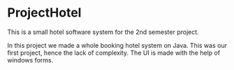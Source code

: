 # ProjectHotel

This is a small hotel software system for the 2nd semester project.

In this project we made a whole booking hotel system on Java. This was our first project, hence the lack of complexity. The UI is made
with the help of windows forms.
